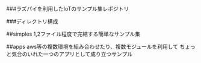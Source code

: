 ###ラズパイを利用したIoTのサンプル集レポジトリ

###ディレクトリ構成

##simples
1,2ファイル程度で完結する簡単なサンプル集

##apps
aws等の複数環境を組み合わせたり、複数モジュールを利用して
ちょっと気合のいれた一つのアプリとして成り立つサンプル

